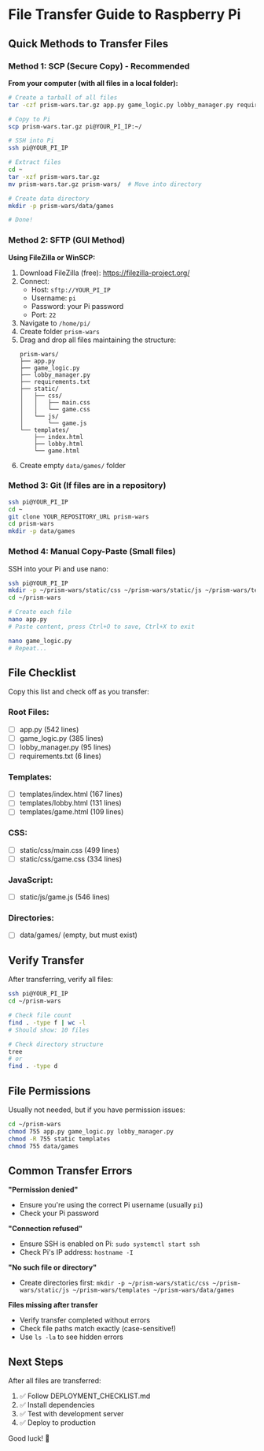 # File Transfer Guide to Raspberry Pi

## Quick Methods to Transfer Files

### Method 1: SCP (Secure Copy) - Recommended

**From your computer (with all files in a local folder):**

```bash
# Create a tarball of all files
tar -czf prism-wars.tar.gz app.py game_logic.py lobby_manager.py requirements.txt static/ templates/

# Copy to Pi
scp prism-wars.tar.gz pi@YOUR_PI_IP:~/

# SSH into Pi
ssh pi@YOUR_PI_IP

# Extract files
cd ~
tar -xzf prism-wars.tar.gz
mv prism-wars.tar.gz prism-wars/  # Move into directory

# Create data directory
mkdir -p prism-wars/data/games

# Done!
```

### Method 2: SFTP (GUI Method)

**Using FileZilla or WinSCP:**

1. Download FileZilla (free): https://filezilla-project.org/
2. Connect:
   - Host: `sftp://YOUR_PI_IP`
   - Username: `pi`
   - Password: your Pi password
   - Port: `22`
3. Navigate to `/home/pi/`
4. Create folder `prism-wars`
5. Drag and drop all files maintaining the structure:
   ```
   prism-wars/
   ├── app.py
   ├── game_logic.py
   ├── lobby_manager.py
   ├── requirements.txt
   ├── static/
   │   ├── css/
   │   │   ├── main.css
   │   │   └── game.css
   │   └── js/
   │       └── game.js
   └── templates/
       ├── index.html
       ├── lobby.html
       └── game.html
   ```
6. Create empty `data/games/` folder

### Method 3: Git (If files are in a repository)

```bash
ssh pi@YOUR_PI_IP
cd ~
git clone YOUR_REPOSITORY_URL prism-wars
cd prism-wars
mkdir -p data/games
```

### Method 4: Manual Copy-Paste (Small files)

SSH into your Pi and use nano:

```bash
ssh pi@YOUR_PI_IP
mkdir -p ~/prism-wars/static/css ~/prism-wars/static/js ~/prism-wars/templates ~/prism-wars/data/games
cd ~/prism-wars

# Create each file
nano app.py
# Paste content, press Ctrl+O to save, Ctrl+X to exit

nano game_logic.py
# Repeat...
```

## File Checklist

Copy this list and check off as you transfer:

### Root Files:
- [ ] app.py (542 lines)
- [ ] game_logic.py (385 lines)
- [ ] lobby_manager.py (95 lines)
- [ ] requirements.txt (6 lines)

### Templates:
- [ ] templates/index.html (167 lines)
- [ ] templates/lobby.html (131 lines)
- [ ] templates/game.html (109 lines)

### CSS:
- [ ] static/css/main.css (499 lines)
- [ ] static/css/game.css (334 lines)

### JavaScript:
- [ ] static/js/game.js (546 lines)

### Directories:
- [ ] data/games/ (empty, but must exist)

## Verify Transfer

After transferring, verify all files:

```bash
ssh pi@YOUR_PI_IP
cd ~/prism-wars

# Check file count
find . -type f | wc -l
# Should show: 10 files

# Check directory structure
tree
# or
find . -type d
```

## File Permissions

Usually not needed, but if you have permission issues:

```bash
cd ~/prism-wars
chmod 755 app.py game_logic.py lobby_manager.py
chmod -R 755 static templates
chmod 755 data/games
```

## Common Transfer Errors

**"Permission denied"**
- Ensure you're using the correct Pi username (usually `pi`)
- Check your Pi password

**"Connection refused"**
- Ensure SSH is enabled on Pi: `sudo systemctl start ssh`
- Check Pi's IP address: `hostname -I`

**"No such file or directory"**
- Create directories first: `mkdir -p ~/prism-wars/static/css ~/prism-wars/static/js ~/prism-wars/templates ~/prism-wars/data/games`

**Files missing after transfer**
- Verify transfer completed without errors
- Check file paths match exactly (case-sensitive!)
- Use `ls -la` to see hidden errors

## Next Steps

After all files are transferred:
1. ✅ Follow DEPLOYMENT_CHECKLIST.md
2. ✅ Install dependencies
3. ✅ Test with development server
4. ✅ Deploy to production

Good luck! 🚀